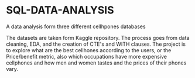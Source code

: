 # SQL-DATA-ANALYSIS
A data analysis form three different cellhpones databases

The datasets are taken form Kaggle repository.
The process goes from data cleaning, EDA, and the creation of CTE's and WITH clauses. The project is to explore what are the best cellhones according to the users, or the Price/benefit metric, also which occupations have more expensive cellphones and how men and women tastes and the prices of their phones vary.
